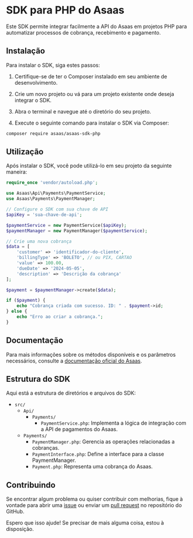 # SDK para PHP do Asaas

Este SDK permite integrar facilmente a API do Asaas em projetos PHP para automatizar processos de cobrança, recebimento e pagamento.

## Instalação

Para instalar o SDK, siga estes passos:

1. Certifique-se de ter o Composer instalado em seu ambiente de desenvolvimento.

2. Crie um novo projeto ou vá para um projeto existente onde deseja integrar o SDK.

3. Abra o terminal e navegue até o diretório do seu projeto.

4. Execute o seguinte comando para instalar o SDK via Composer:

```bash
composer require asaas/asaas-sdk-php
```

## Utilização

Após instalar o SDK, você pode utilizá-lo em seu projeto da seguinte maneira:

```php
require_once 'vendor/autoload.php';

use Asaas\Api\Payments\PaymentService;
use Asaas\Payments\PaymentManager;

// Configure o SDK com sua chave de API
$apiKey = 'sua-chave-de-api';

$paymentService = new PaymentService($apiKey);
$paymentManager = new PaymentManager($paymentService);

// Crie uma nova cobrança
$data = [
    'customer' => 'identificador-do-cliente',
    'billingType' => 'BOLETO', // ou PIX, CARTAO
    'value' => 100.00,
    'dueDate' => '2024-05-05',
    'description' => 'Descrição da cobrança'
];

$payment = $paymentManager->create($data);

if ($payment) {
    echo "Cobrança criada com sucesso. ID: " . $payment->id;
} else {
    echo "Erro ao criar a cobrança.";
}
```

## Documentação

Para mais informações sobre os métodos disponíveis e os parâmetros necessários, consulte a [documentação oficial do Asaas](https://docs.asaas.com/docs/guia-de-cobrancas).

## Estrutura do SDK

Aqui está a estrutura de diretórios e arquivos do SDK:

- `src/`
  - `Api/`
    - `Payments/`
      - `PaymentService.php`: Implementa a lógica de integração com a API de pagamentos do Asaas.
  - `Payments/`
    - `PaymentManager.php`: Gerencia as operações relacionadas a cobranças.
    - `PaymentInterface.php`: Define a interface para a classe PaymentManager.
    - `Payment.php`: Representa uma cobrança do Asaas.

## Contribuindo

Se encontrar algum problema ou quiser contribuir com melhorias, fique à vontade para abrir uma [issue](https://github.com/fsdrasfragoso/asaas-sdk-php/issues) ou enviar um [pull request](https://github.com/fsdrasfragoso/asaas-sdk-php/pulls) no repositório do GitHub.

Espero que isso ajude! Se precisar de mais alguma coisa, estou à disposição.
